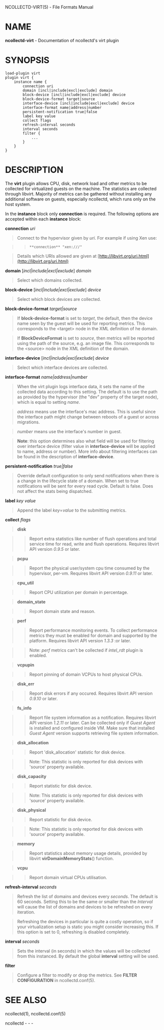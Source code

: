 NCOLLECTD-VIRT(5) - File Formats Manual

# NAME

**ncollectd-virt** - Documentation of ncollectd's virt plugin

# SYNOPSIS

	load-plugin virt
	plugin virt {
	    instance name {
	        connection uri
	        domain [incl|include|excl|exclude] domain
	        block-device [incl|include|excl|exclude] device
	        block-device-format target|source
	        interface-device [incl|include|excl|exclude] device
	        interface-format name|address|number
	        persistent-notification true|false
	        label key value
	        collect flags
	        refresh-interval seconds
	        interval seconds
	        filter {
	            ...
	        }
	    }
	}

# DESCRIPTION

The **virt** plugin allows CPU, disk, network load and other metrics to
be collected for virtualized guests on the machine.
The statistics are collected through libvirt.
Majority of metrics can be gathered without installing any additional
software on guests, especially ncollectd, which runs only on the host system.

In the **instance** block only **connection** is required.
The following options are accepted within each **instance** block:

**connection** *uri*

> Connect to the hypervisor given by *uri*.
> For example if using Xen use:

> >     **connection** "xen:///"

> Details which URIs allowed are given at
> [http://libvirt.org/uri.html](http://libvirt.org/uri.html)

**domain** \[*incl|include|excl|exclude*] *domain*

> Select which domains collected.

**block-device** \[*incl|include|excl|exclude*] *device*

> Select which block devices are collected.

**block-device-format** *target|source*

> If **block-device-format** is set to *target*, the default, then the
> device name seen by the guest will be used for reporting metrics.
> This corresponds to the &lt;target&gt; node in the XML definition of
> he domain.

> If **BlockDeviceFormat** is set to *source*, then metrics will be
> reported using the path of the source, e.g. an image file.
> This corresponds to the &lt;source&gt; node in the XML definition of
> the domain.

**interface-device** \[*incl|include|excl|exclude*] *device*

> Select which interface devices are collected.

**interface-format** *name|address|number*

> When the virt plugin logs interface data, it sets the name of the collected
> data according to this setting.
> The default is to use the path as provided by the hypervisor
> (the "dev" property of the target node), which is equal to setting *name*.

> *address* means use the interface's mac address.
> This is useful since the interface path might change between reboots of a
> guest or across migrations.

> *number* means use the interface's number in guest.

> **Note**: this option determines also what field will be used for
> filtering over interface device (filter value in **interface-device**
> will be applied to name, address or number).
> More info about filtering interfaces can be found in the description of
> **interface-device**.

**persistent-notification** *true|false*

> Override default configuration to only send notifications when there is
> a change in the lifecycle state of a domain.
> When set to true notifications will be sent for every read cycle.
> Default is false.
> Does not affect the stats being dispatched.

**label** *key* *value*

> Append the label *key*=*value* to the submitting metrics.

**collect** *flags*

> **disk**

> > Report extra statistics like number of flush operations and total
> > service time for read, write and flush operations.
> > Requires libvirt API version *0.9.5* or later.

> **pcpu**

> > Report the physical user/system cpu time consumed by the hypervisor, per-vm.
> > Requires libvirt API version *0.9.11* or later.

> **cpu\_util**

> > Report CPU utilization per domain in percentage.

> **domain\_state**

> > Report domain state and reason.

> **perf**

> > Report performance monitoring events.
> > To collect performance metrics they must be enabled for domain and supported
> > by the platform.
> > Requires libvirt API version *1.3.3* :or later.

> > Note: *perf* metrics can't be collected if *intel\_rdt* plugin
> > is enabled.

> **vcpupin**

> > Report pinning of domain VCPUs to host physical CPUs.

> **disk\_err**

> > Report disk errors if any occured.
> > Requires libvirt API version *0.9.10* or later.

> **fs\_info**

> > Report file system information as a notification.
> > Requires libvirt API version *1.2.11* or later.
> > Can be collected only if *Guest Agent* is installed and configured
> > inside VM.
> > Make sure that installed *Guest Agent* version supports retrieving
> > file system information.

> **disk\_allocation**

> > Report 'disk\_allocation' statistic for disk device.

> > Note: This statistic is only reported for disk devices with 'source' property
> > available.

> **disk\_capacity**

> > Report statistic for disk device.

> > Note: This statistic is only reported for disk devices with 'source' property
> > available.

> **disk\_physical**

> > Report statistic for disk device.

> > Note: This statistic is only reported for disk devices with 'source' property
> > available.

> **memory**

> > Report statistics about memory usage details, provided by libvirt
> > **virDomainMemoryStats**()
> > function.

> **vcpu**

> > Report domain virtual CPUs utilisation.

**refresh-interval** *seconds*

> Refresh the list of domains and devices every *seconds*.
> The default is 60 seconds.
> Setting this to be the same or smaller than the *Interval* will cause the
> list of domains and devices to be refreshed on every iteration.

> Refreshing the devices in particular is quite a costly operation, so if your
> virtualization setup is static you might consider increasing this.
> If this option is set to 0, refreshing is disabled completely.

**interval** *seconds*

> Sets the interval (in seconds) in which the values will be collected from this
> instanced.
> By default the global **interval** setting will be used.

**filter**

> Configure a filter to modify or drop the metrics.
> See **FILTER CONFIGURATION** in
> ncollectd.conf(5).

# SEE ALSO

ncollectd(1),
ncollectd.conf(5)

ncollectd - - -
